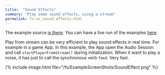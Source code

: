 ```yaml
---
title:  "Sound Effects"
summary: "Play some sound effects, using a stream"
permalink: fs-ex_sound_effects.html
---
```


The example source [is there](https://github.com/canardoux/flutter_sound/blob/master/example/lib/soundEffect/sound_effect.dart). You can have a live run of the examples [here](/tau/fs/live/index.html).

Play from stream can be very efficient to play sound effects in real time. For example in a game App. In this example, the App open the Audio Session and call `startPlayerFromStream()` during initialization. When it want to play a noise, it has just to call the synchronous verb `feed`. Very fast.

{% include image.html file="/fs/ExampleScreenShots/SoundEffect.png" %}